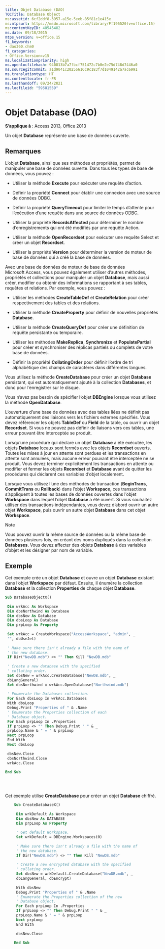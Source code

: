 ```yaml
---
title: Objet Database (DAO)
TOCTitle: Database Object
ms:assetid: 6cf2ddf8-3957-a15e-5eeb-85f81c1e415e
ms:mtpsurl: https://msdn.microsoft.com/library/Ff195520(v=office.15)
ms:contentKeyID: 48545482
ms.date: 09/18/2015
mtps_version: v=office.15
f1_keywords:
- dao360.chm0
f1_categories:
- Office.Version=v15
ms.localizationpriority: high
ms.openlocfilehash: 940813b7a7fbcf751472c7b0e2e75d748d7446a0
ms.sourcegitcommit: a1d9041c20256616c9c183f7d1049142a7ac6991
ms.translationtype: HT
ms.contentlocale: fr-FR
ms.lasthandoff: 09/24/2021
ms.locfileid: "59581559"
---
```

# <a name="database-object-dao"></a>Objet Database (DAO)

**S’applique à** : Access 2013, Office 2013

Un objet **Database** représente une base de données ouverte.

## <a name="remarks"></a>Remarques

L’objet **Database**, ainsi que ses méthodes et propriétés, permet de manipuler une base de données ouverte. Dans tous les types de base de données, vous pouvez :

  - Utiliser la méthode **Execute** pour exécuter une requête d’action.

  - Définir la propriété **Connect** pour établir une connexion avec une source de données ODBC.

  - Définir la propriété **QueryTimeout** pour limiter le temps d’attente pour l’exécution d’une requête dans une source de données ODBC.

  - Utiliser la propriété **RecordsAffected** pour déterminer le nombre d’enregistrements qui ont été modifiés par une requête Action.

  - Utiliser la méthode **OpenRecordset** pour exécuter une requête Select et créer un objet **Recordset**.

  - Utiliser la propriété **Version** pour déterminer la version de moteur de base de données qui a créé la base de données.

Avec une base de données de moteur de base de données Microsoft Access, vous pouvez également utiliser d’autres méthodes, propriétés et collections pour manipuler un objet **Database**, mais aussi créer, modifier ou obtenir des informations se rapportant à ses tables, requêtes et relations. Par exemple, vous pouvez :

  - Utiliser les méthodes **CreateTableDef** et **CreateRelation** pour créer respectivement des tables et des relations.

  - Utiliser la méthode **CreateProperty** pour définir de nouvelles propriétés **Database**.

  - Utiliser la méthode **CreateQueryDef** pour créer une définition de requête persistante ou temporaire.

  - Utiliser les méthodes **MakeReplica**, **Synchronize** et **PopulatePartial** pour créer et synchroniser des réplicas partiels ou complets de votre base de données.

  - Définir la propriété **CollatingOrder** pour définir l’ordre de tri alphabétique des champs de caractères dans différentes langues.

Vous utilisez la méthode **CreateDatabase** pour créer un objet **Database** persistant, qui est automatiquement ajouté à la collection **Databases**, et donc pour l’enregistrer sur le disque.

Vous n’avez pas besoin de spécifier l’objet **DBEngine** lorsque vous utilisez la méthode **OpenDatabase**.

L’ouverture d’une base de données avec des tables liées ne définit pas automatiquement des liaisons vers les fichiers externes spécifiés. Vous devez référencer les objets **TableDef** ou **Field** de la table, ou ouvrir un objet **Recordset**. Si vous ne pouvez pas définir de liaisons vers ces tables, une erreur pouvant être interceptée se produit.

Lorsqu’une procédure qui déclare un objet **Database** a été exécutée, les objets **Database** locaux sont fermés avec les objets **Recordset** ouverts. Toutes les mises à jour en attente sont perdues et les transactions en attente sont annulées, mais aucune erreur pouvant être interceptée ne se produit. Vous devez terminer explicitement les transactions en attente ou modifier et fermer les objets **Recordset** et **Database** avant de quitter les procédures qui déclarent ces variables d’objet localement.

Lorsque vous utilisez l’une des méthodes de transaction (**BeginTrans**, **CommitTrans** ou **Rollback**) dans l’objet **Workspace**, ces transactions s’appliquent à toutes les bases de données ouvertes dans l’objet **Workspace** dans lequel l’objet **Database** a été ouvert. Si vous souhaitez utiliser des transactions indépendantes, vous devez d’abord ouvrir un autre objet **Workspace**, puis ouvrir un autre objet **Database** dans cet objet **Workspace**.


> [!NOTE]
> Vous pouvez ouvrir la même source de données ou la même base de données plusieurs fois, en créant des noms dupliqués dans la collection **Databases**. Vous devez affecter des objets **Database** à des variables d’objet et les désigner par nom de variable.



## <a name="example"></a>Exemple

Cet exemple crée un objet **Database** et ouvre un objet **Database** existant dans l’objet **Workspace** par défaut. Ensuite, il énumère la collection **Database** et la collection **Properties** de chaque objet **Database**.

```vb 
Sub DatabaseObjectX() 
 
 Dim wrkAcc As Workspace 
 Dim dbsNorthwind As Database 
 Dim dbsNew As Database 
 Dim dbsLoop As Database 
 Dim prpLoop As Property 
 
 Set wrkAcc = CreateWorkspace("AccessWorkspace", "admin", _ 
 "", dbUseJet) 
 
 ' Make sure there isn't already a file with the name of 
 ' the new database. 
 If Dir("NewDB.mdb") <> "" Then Kill "NewDB.mdb" 
 
 ' Create a new database with the specified 
 ' collating order. 
 Set dbsNew = wrkAcc.CreateDatabase("NewDB.mdb", _ 
 dbLangGeneral) 
 Set dbsNorthwind = wrkAcc.OpenDatabase("Northwind.mdb") 
 
 ' Enumerate the Databases collection. 
 For Each dbsLoop In wrkAcc.Databases 
 With dbsLoop 
 Debug.Print "Properties of " & .Name 
 ' Enumerate the Properties collection of each 
 ' Database object. 
 For Each prpLoop In .Properties 
 If prpLoop <> "" Then Debug.Print " " & _ 
 prpLoop.Name & " = " & prpLoop 
 Next prpLoop 
 End With 
 Next dbsLoop 
 
 dbsNew.Close 
 dbsNorthwind.Close 
 wrkAcc.Close 
 
End Sub 
 
```

<br/>

Cet exemple utilise **CreateDatabase** pour créer un objet **Database** chiffré.

```vb
    Sub CreateDatabaseX() 
     
     Dim wrkDefault As Workspace 
     Dim dbsNew As DATABASE 
     Dim prpLoop As Property 
     
     ' Get default Workspace. 
     Set wrkDefault = DBEngine.Workspaces(0) 
     
     ' Make sure there isn't already a file with the name of 
     ' the new database. 
     If Dir("NewDB.mdb") <> "" Then Kill "NewDB.mdb" 
     
     ' Create a new encrypted database with the specified 
     ' collating order. 
     Set dbsNew = wrkDefault.CreateDatabase("NewDB.mdb", _ 
     dbLangGeneral, dbEncrypt) 
     
     With dbsNew 
     Debug.Print "Properties of " & .Name 
     ' Enumerate the Properties collection of the new 
     ' Database object. 
     For Each prpLoop In .Properties 
     If prpLoop <> "" Then Debug.Print " " & _ 
     prpLoop.Name & " = " & prpLoop 
     Next prpLoop 
     End With 
     
     dbsNew.Close 
     
    End Sub
```
